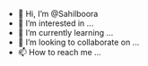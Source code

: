 - 👋 Hi, I’m @Sahilboora
- 👀 I’m interested in ...
- 🌱 I’m currently learning ...
- 💞️ I’m looking to collaborate on ...
- 📫 How to reach me ...

<!---
Sahilboora/Sahilboora is a ✨ special ✨ repository because its `README.md` (this file) appears on your GitHub profile.
You can click the Preview link to take a look at your changes.
--->
